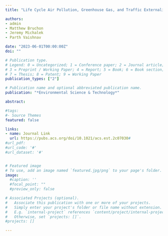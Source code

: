 ```yaml
---
title: "Life Cycle Air Pollution, Greenhouse Gas, and Traffic Externality Benefits and Costs of Electrifying Uber and Lyft" 

authors:
- admin
- Matthew Bruchon
- Jeremy Michalek
- Parth Vaishnav 

date: "2023-06-01T00:00:00Z"
doi: ""

# Publication type.
# Legend: 0 = Uncategorized; 1 = Conference paper; 2 = Journal article;
# 3 = Preprint / Working Paper; 4 = Report; 5 = Book; 6 = Book section;
# 7 = Thesis; 8 = Patent; 9 = Working Paper
publication_types: ["2"]

# Publication name and optional abbreviated publication name.
publication: "*Environmental Science & Technology*"

abstract: 

#tags:
#- Source Themes
featured: false

links:
- name: Journal Link
  url: https://pubs.acs.org/doi/10.1021/acs.est.2c07030#
#url_pdf: 
#url_code: '#'
#url_dataset: '#'


# Featured image
# To use, add an image named `featured.jpg/png` to your page's folder. 
image:
  #caption: ''
  #focal_point: ""
  #preview_only: false

# Associated Projects (optional).
#   Associate this publication with one or more of your projects.
#   Simply enter your project's folder or file name without extension.
#   E.g. `internal-project` references `content/project/internal-project/index.md`.
#   Otherwise, set `projects: []`.
#projects: []

---
```


